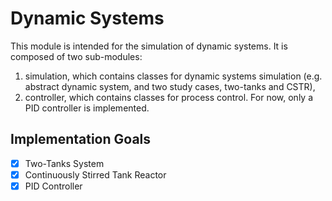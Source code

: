 # Dynamic Systems

This module is intended for the simulation of dynamic systems. It is composed of two sub-modules:

1. simulation, which contains classes for dynamic systems simulation (e.g. abstract dynamic system, and two study cases, two-tanks and CSTR),
2. controller, which contains classes for process control. For now, only a PID controller is implemented.

## Implementation Goals

* [x] Two-Tanks System
* [x] Continuously Stirred Tank Reactor
* [x] PID Controller